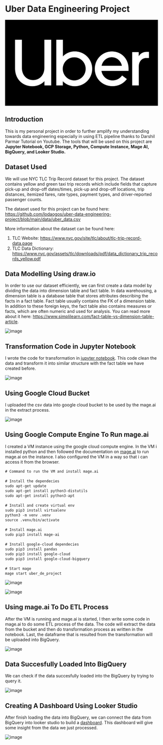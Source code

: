 # Uber Data Engineering Project

![Uber Logo](./assets/uber%20logo.jpg)

## Introduction

This is my personal project in order to further amplify my understanding towards data engineering especially in using ETL pipeline thanks to 
Darshil Parmar Tutorial on Youtube. The tools that will be used on this project are **Jupyter Notebook, GCP Storage, Python, Compute Instance, Mage AI, BigQuery, and Looker Studio.**

## Dataset Used

We will use NYC TLC Trip Record dataset for this project. The dataset contains yellow and green taxi trip records which include fields that capture pick-up and drop-off dates/times, pick-up and drop-off locations, trip distances, itemized fares, rate types, payment types, and driver-reported passenger counts.

The dataset used for this project can be found here: https://github.com/lodaogos/uber-data-engineering-project/blob/main/data/uber_data.csv

More information about the dataset can be found here:
1. TLC Website: https://www.nyc.gov/site/tlc/about/tlc-trip-record-data.page
2. TLC Data Dictionary: https://www.nyc.gov/assets/tlc/downloads/pdf/data_dictionary_trip_records_yellow.pdf

## Data Modelling Using draw.io

In order to use our dataset efficiently, we can first create a data model by dividing the data into dimension table and fact table. In data warehousing, a dimension table is a database table that stores attributes describing the facts in a fact table. Fact table usually contains the FK of a dimension table. In addition to these foreign keys, the fact table also contains measures or facts, which are often numeric and used for analysis. You can read more about it here: https://www.simplilearn.com/fact-table-vs-dimension-table-article.

![image](https://github.com/user-attachments/assets/30ad8e50-a778-45c1-92b8-5b037d214470)

## Transformation Code in Jupyter Notebook

I wrote the code for transformation in [jupyter notebook](https://github.com/lodaogos/uber-data-engineering-project/blob/main/uber_transform.ipynb). This code clean the data and transform it into similar structure with the fact table we have created before.

![image](https://github.com/user-attachments/assets/166e3c59-e176-4c06-869f-29996ec65ff3)

## Using Google Cloud Bucket

I uploaded the csv data into google cloud bucket to be used by the mage.ai in the extract process.

![image](https://github.com/user-attachments/assets/a5bab96d-ab78-44ad-8e98-c058d73fe1fb)

## Using Google Compute Engine To Run mage.ai

I created a VM instance using the google cloud compute engine. In the VM i installed python and then followed the documentation on [mage.ai](https://github.com/mage-ai/mage-ai?tab=readme-ov-file#%EF%B8%8F-quick-start) to run mage.ai on the instance. I also configured the VM in a way so that i can access it from the browser.

```
# Command to run the VM and install mage.ai

# Install the dependecies
sudo apt-get update
sudo apt-get install python3-distutils
sudo apt-get install python3-apt

# Install and create virtual env
sudo pip3 install virtualenv
python3 -m venv .venv
source .venv/bin/activate

# Install mage.ai
sudo pip3 install mage-ai

# Install google-cloud dependecies
sudo pip3 install pandas
sudo pip3 install google-cloud
sudo pip3 install google-cloud-bigquery

# Start mage
mage start uber_de_project
```

![image](https://github.com/user-attachments/assets/f50abf24-56d2-4d69-9b7a-61f63a7d49ad)

![image](https://github.com/user-attachments/assets/ad125b29-11e4-480e-92a1-5b96d33c42d1)


## Using mage.ai To Do ETL Process

After the VM is running and mage.ai is started, I then write some code in mage.ai to do some ETL process of the data. The code will extract the data from the bucket and then do transformation process as written in the notebook. Last, the dataframe that is resulted from the transformation will be uploaded into BigQuery.

![image](https://github.com/user-attachments/assets/76482412-505a-4d19-8ace-984b3eb9dfac)

## Data Succesfully Loaded Into BigQuery

We can check if the data succesfully loaded into the BigQuery by trying to query it. 

![image](https://github.com/user-attachments/assets/0deceae5-53ed-4427-9aad-4c7c2a27ef98)

## Creating A Dashboard Using Looker Studio

After finish loading the data into BigQuery, we can connect the data from BigQuery into looker studio to build a [dashboard](https://lookerstudio.google.com/reporting/949c81c6-5044-45f0-8791-7a2f6abcacbe). This dashboard will give some insight from the data we just processed.

![image](https://github.com/user-attachments/assets/58765ed9-cb24-4e25-8cb3-90df98ee3c29)













